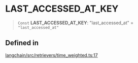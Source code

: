 LAST\_ACCESSED\_AT\_KEY
=======================

> `Const` **LAST\_ACCESSED\_AT\_KEY**: "last\_accessed\_at" = `"last_accessed_at"`

Defined in[](#defined-in "Direct link to Defined in")
------------------------------------------------------

[langchain/src/retrievers/time\_weighted.ts:17](https://github.com/hwchase17/langchainjs/blob/1c1274d/langchain/src/retrievers/time_weighted.ts#L17)